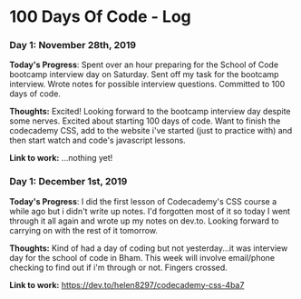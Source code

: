 # 100 Days Of Code - Log

### Day 1: November 28th, 2019

**Today's Progress**: Spent over an hour preparing for the School of Code bootcamp interview day on Saturday. Sent off my task for the bootcamp interview. Wrote notes for possible interview questions. Committed to 100 days of code.

**Thoughts:** Excited! Looking forward to the bootcamp interview day despite some nerves. Excited about starting 100 days of code. Want to finish the codecademy CSS, add to the website i've started (just to practice with) and then start watch and code's javascript lessons.

**Link to work:** ...nothing yet!

### Day 1: December 1st, 2019

**Today's Progress**: I did the first lesson of Codecademy's CSS course a while ago but i didn't write up notes. I'd forgotten most of it so today I went through it all again and wrote up my notes on dev.to. Looking forward to carrying on with the rest of it tomorrow. 

**Thoughts:** Kind of had a day of coding but not yesterday...it was interview day for the school of code in Bham. This week will involve email/phone checking to find out if i'm through or not. Fingers crossed. 

**Link to work:** https://dev.to/helen8297/codecademy-css-4ba7


